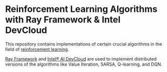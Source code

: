 # Reinforcement Learning Algorithms with Ray Framework & Intel DevCloud

This repository contains implementations of certain crucial algorithms in the field of [reinforcement learning](http://incompleteideas.net/book/the-book-2nd.html "Sutton & Barto Book: Reinforcement Learning: An Introduction"). 


[Ray Framework](https://docs.ray.io/en/latest/ "What is Ray? Documentation") and [Intel&reg; AI DevCloud](https://intelsoftwaresites.secure.force.com/devcloud/oneapi) are used to implement distributed versions of the algorithms like Value Iteration, SARSA, Q-learning, and DQN.

 
